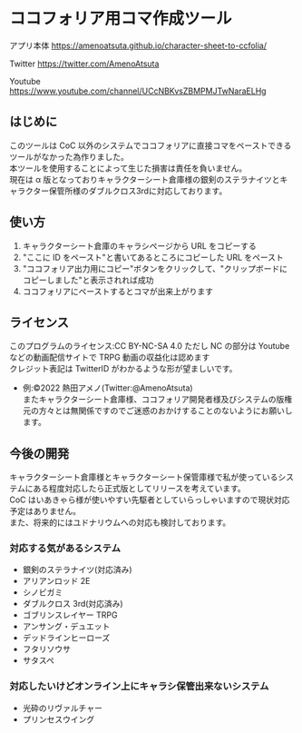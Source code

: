 # ココフォリア用コマ作成ツール

アプリ本体
https://amenoatsuta.github.io/character-sheet-to-ccfolia/

Twitter
https://twitter.com/AmenoAtsuta

Youtube
https://www.youtube.com/channel/UCcNBKvsZBMPMJTwNaraELHg

## はじめに

このツールは CoC 以外のシステムでココフォリアに直接コマをペーストできるツールがなかった為作りました。<br>
本ツールを使用することによって生じた損害は責任を負いません。<br>
現在は α 版となっておりキャラクターシート倉庫様の銀剣のステラナイツとキャラクター保管所様のダブルクロス3rdに対応しております。<br>

## 使い方

1. キャラクターシート倉庫のキャラシページから URL をコピーする
2. "ここに ID をペースト"と書いてあるところにコピーした URL をペースト
3. "ココフォリア出力用にコピー"ボタンをクリックして、"クリップボードにコピーしました"と表示されれば成功
4. ココフォリアにペーストするとコマが出来上がります

## ライセンス

このプログラムのライセンス:CC BY-NC-SA 4.0 ただし NC の部分は Youtube などの動画配信サイトで TRPG 動画の収益化は認めます<br>
クレジット表記は TwitterID がわかるような形が望ましいです。<br>

- 例:©2022 熱田アメノ(Twitter:@AmenoAtsuta)<br>
  またキャラクターシート倉庫様、ココフォリア開発者様及びシステムの版権元の方々とは無関係ですのでご迷惑のおかけすることのないようにお願いします。

## 今後の開発

キャラクターシート倉庫様とキャラクターシート保管庫様で私が使っているシステムにある程度対応したら正式版としてリリースを考えています。<br>
CoC はいあきゃら様が使いやすい先駆者としていらっしゃいますので現状対応予定はありません。<br>
また、将来的にはユドナリウムへの対応も検討しております。<br>

### 対応する気があるシステム

- 銀剣のステラナイツ(対応済み)
- アリアンロッド 2E
- シノビガミ
- ダブルクロス 3rd(対応済み)
- ゴブリンスレイヤー TRPG
- アンサング・デュエット
- デッドラインヒーローズ
- フタリソウサ
- サタスペ

### 対応したいけどオンライン上にキャラシ保管出来ないシステム

- 光砕のリヴァルチャー
- プリンセスウイング

